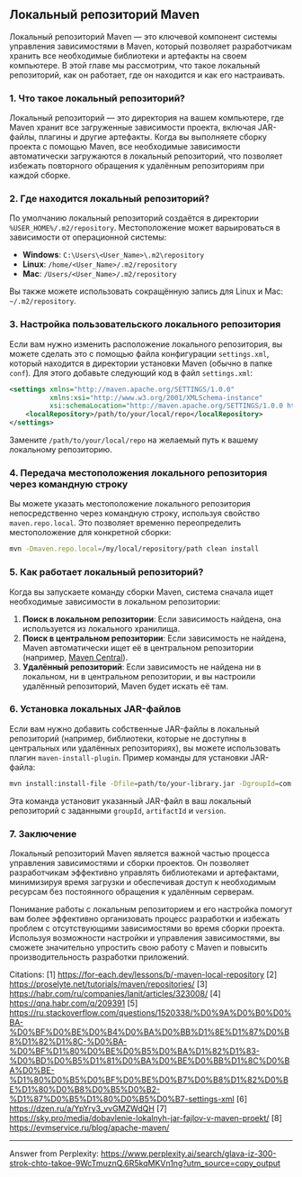 ## Локальный репозиторий Maven

Локальный репозиторий Maven — это ключевой компонент системы управления зависимостями в Maven, который позволяет разработчикам хранить все необходимые библиотеки и артефакты на своем компьютере. В этой главе мы рассмотрим, что такое локальный репозиторий, как он работает, где он находится и как его настраивать.

### 1. Что такое локальный репозиторий?

Локальный репозиторий — это директория на вашем компьютере, где Maven хранит все загруженные зависимости проекта, включая JAR-файлы, плагины и другие артефакты. Когда вы выполняете сборку проекта с помощью Maven, все необходимые зависимости автоматически загружаются в локальный репозиторий, что позволяет избежать повторного обращения к удалённым репозиториям при каждой сборке.

### 2. Где находится локальный репозиторий?

По умолчанию локальный репозиторий создаётся в директории `%USER_HOME%/.m2/repository`. Местоположение может варьироваться в зависимости от операционной системы:

- **Windows**: `C:\Users\<User_Name>\.m2\repository`
- **Linux**: `/home/<User_Name>/.m2/repository`
- **Mac**: `/Users/<User_Name>/.m2/repository`

Вы также можете использовать сокращённую запись для Linux и Mac: `~/.m2/repository`.

### 3. Настройка пользовательского локального репозитория

Если вам нужно изменить расположение локального репозитория, вы можете сделать это с помощью файла конфигурации `settings.xml`, который находится в директории установки Maven (обычно в папке `conf`). Для этого добавьте следующий код в файл `settings.xml`:

```xml
<settings xmlns="http://maven.apache.org/SETTINGS/1.0.0"
          xmlns:xsi="http://www.w3.org/2001/XMLSchema-instance"
          xsi:schemaLocation="http://maven.apache.org/SETTINGS/1.0.0 http://maven.apache.org/xsd/settings-1.0.0.xsd">
    <localRepository>/path/to/your/local/repo</localRepository>
</settings>
```

Замените `/path/to/your/local/repo` на желаемый путь к вашему локальному репозиторию.

### 4. Передача местоположения локального репозитория через командную строку

Вы можете указать местоположение локального репозитория непосредственно через командную строку, используя свойство `maven.repo.local`. Это позволяет временно переопределить местоположение для конкретной сборки:

```bash
mvn -Dmaven.repo.local=/my/local/repository/path clean install
```

### 5. Как работает локальный репозиторий?

Когда вы запускаете команду сборки Maven, система сначала ищет необходимые зависимости в локальном репозитории:

1. **Поиск в локальном репозитории**: Если зависимость найдена, она используется из локального хранилища.
2. **Поиск в центральном репозитории**: Если зависимость не найдена, Maven автоматически ищет её в центральном репозитории (например, [Maven Central](http://repo1.maven.org/maven2/)).
3. **Удалённый репозиторий**: Если зависимость не найдена ни в локальном, ни в центральном репозитории, и вы настроили удалённый репозиторий, Maven будет искать её там.

### 6. Установка локальных JAR-файлов

Если вам нужно добавить собственные JAR-файлы в локальный репозиторий (например, библиотеки, которые не доступны в центральных или удалённых репозиториях), вы можете использовать плагин `maven-install-plugin`. Пример команды для установки JAR-файла:

```bash
mvn install:install-file -Dfile=path/to/your-library.jar -DgroupId=com.example -DartifactId=your-library -Dversion=1.0 -Dpackaging=jar
```

Эта команда установит указанный JAR-файл в ваш локальный репозиторий с заданными `groupId`, `artifactId` и `version`.

### 7. Заключение

Локальный репозиторий Maven является важной частью процесса управления зависимостями и сборки проектов. Он позволяет разработчикам эффективно управлять библиотеками и артефактами, минимизируя время загрузки и обеспечивая доступ к необходимым ресурсам без постоянного обращения к удалённым серверам.

Понимание работы с локальным репозиторием и его настройка помогут вам более эффективно организовать процесс разработки и избежать проблем с отсутствующими зависимостями во время сборки проекта. Используя возможности настройки и управления зависимостями, вы сможете значительно упростить свою работу с Maven и повысить производительность разработки приложений.

Citations:
[1] https://for-each.dev/lessons/b/-maven-local-repository
[2] https://proselyte.net/tutorials/maven/repositories/
[3] https://habr.com/ru/companies/lanit/articles/323008/
[4] https://qna.habr.com/q/209391
[5] https://ru.stackoverflow.com/questions/1520338/%D0%9A%D0%B0%D0%BA-%D0%BF%D0%BE%D0%B4%D0%BA%D0%BB%D1%8E%D1%87%D0%B8%D1%82%D1%8C-%D0%BA-%D0%BF%D1%80%D0%BE%D0%B5%D0%BA%D1%82%D1%83-%D0%BD%D0%B5%D1%81%D0%BA%D0%BE%D0%BB%D1%8C%D0%BA%D0%BE-%D1%80%D0%B5%D0%BF%D0%BE%D0%B7%D0%B8%D1%82%D0%BE%D1%80%D0%B8%D0%B5%D0%B2-%D1%87%D0%B5%D1%80%D0%B5%D0%B7-settings-xml
[6] https://dzen.ru/a/YpYry3_vvGMZWdQH
[7] https://sky.pro/media/dobavlenie-lokalnyh-jar-fajlov-v-maven-proekt/
[8] https://evmservice.ru/blog/apache-maven/

---
Answer from Perplexity: https://www.perplexity.ai/search/glava-iz-300-strok-chto-takoe-9WcTmuznQ.6R5kqMKVn1ng?utm_source=copy_output

